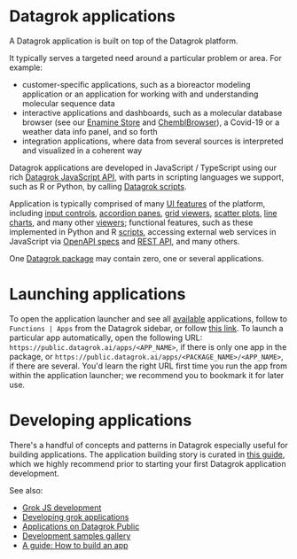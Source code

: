 <!-- TITLE: &#8204;Applications-->
<!-- SUBTITLE: -->

<!-- This is a user-centric view on the Datagrok applications -->

# Datagrok applications

A Datagrok application is built on top of the Datagrok platform.

It typically serves a targeted need around a particular problem or area. For example:

* customer-specific applications, such as a bioreactor modeling application or an application for working with and understanding molecular sequence data
* interactive applications and dashboards, such as a molecular database browser (see our [Enamine Store](https://github.com/datagrok-ai/public/tree/master/packages/EnamineStore) and [ChemblBrowser](https://github.com/datagrok-ai/public/tree/master/packages/ChemblBrowser)), a Covid-19 or a weather data info panel, and so forth
* integration applications, where data from several sources is interpreted and visualized in a coherent way

Datagrok applications are developed in JavaScript / TypeScript using our rich
[Datagrok JavaScript API](develop/js-api.md), with parts in scripting languages
we support, such as R or Python, by calling [Datagrok scripts](scripting.md).

Application is typically comprised of many [UI features](develop/ui.md) of the platform,
including [input controls](develop/ui.md), [accordion panes](develop/ui.md#accordions),
[grid viewers](develop/ui.md#grid), [scatter plots](visualize/viewers/scatter-plot.md),
[line charts](visualize/viewers/line-chart.md), and many other [viewers](visualize/viewers);
functional features, such as these implemented in Python and R [scripts](develop/scripting.md),
accessing external web services in JavaScript via
[OpenAPI specs]() and [REST API](), and many others.

One [Datagrok package](../develop/develop.md#packages) may contain zero, one or several applications.

# Launching applications

To open the application launcher and see all [available](https://public.datagrok.ai/apps) applications,
follow to `Functions | Apps` from the Datagrok sidebar, or follow [this link](https://public.datagrok.ai/apps).
To launch a particular app automatically, open the following URL: `https://public.datagrok.ai/apps/<APP_NAME>`,
if there is only one app in the package, or `https://public.datagrok.ai/apps/<PACKAGE_NAME>/<APP_NAME>`,
if there are several. You'd learn the right URL first time you run the app from within the application launcher; we recommend you to bookmark it for later use.

# Developing applications

There's a handful of concepts and patterns in Datagrok especially useful
for building applications. The application building story is curated in
[this guide](develop/how-to/build-an-app.md), which we highly recommend prior
to starting your first Datagrok application development.

See also:

  * [Grok JS development](develop.md)
  * [Developing grok applications](develop.md#applications)
  * [Applications on Datagrok Public](https://public.datagrok.ai/apps)
  * [Development samples gallery](https://public.datagrok.ai/js)
  * [A guide: How to build an app](how-to/build-an-app.md)